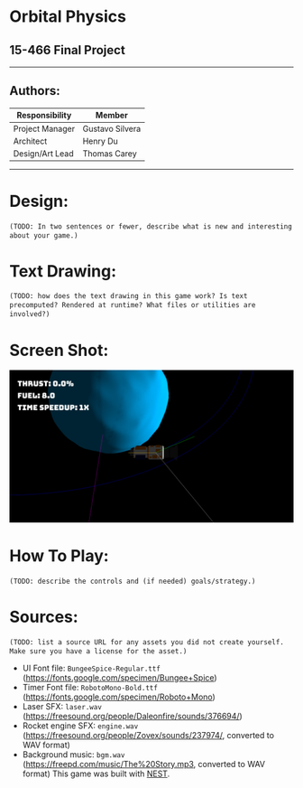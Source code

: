 # Orbital Physics
## 15-466 Final Project

---
## Authors:
| Responsibility | Member |
| --- | --- |
| Project Manager | Gustavo Silvera |
| Architect | Henry Du |
| Design/Art Lead | Thomas Carey |

---
# Design:
    (TODO: In two sentences or fewer, describe what is new and interesting about your game.)

# Text Drawing:
    (TODO: how does the text drawing in this game work? Is text precomputed? Rendered at runtime? What files or utilities are involved?)

# Screen Shot:

![Screen Shot](screenshot.png)

# How To Play:

    (TODO: describe the controls and (if needed) goals/strategy.)

# Sources:
    (TODO: list a source URL for any assets you did not create yourself. Make sure you have a license for the asset.)
- UI Font file: `BungeeSpice-Regular.ttf` (https://fonts.google.com/specimen/Bungee+Spice)
- Timer Font file: `RobotoMono-Bold.ttf` (https://fonts.google.com/specimen/Roboto+Mono)
- Laser SFX: `laser.wav` (https://freesound.org/people/Daleonfire/sounds/376694/)
- Rocket engine SFX: `engine.wav` (https://freesound.org/people/Zovex/sounds/237974/, converted to WAV format)
- Background music: `bgm.wav` (https://freepd.com/music/The%20Story.mp3, converted to WAV format)
This game was built with [NEST](NEST.md).

